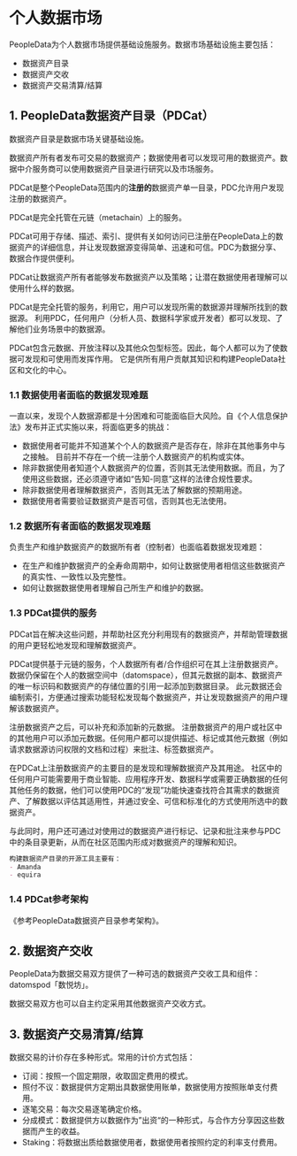 # 个人数据市场

PeopleData为个人数据市场提供基础设施服务。数据市场基础设施主要包括：

- 数据资产目录
- 数据资产交收
- 数据资产交易清算/结算

## 1. PeopleData数据资产目录（PDCat）

数据资产目录是数据市场关键基础设施。

数据资产所有者发布可交易的数据资产；数据使用者可以发现可用的数据资产。数据中介服务商可以使用数据资产目录进行研究以及市场服务。

PDCat是整个PeopleData范围内的**注册的**数据资产单一目录，PDC允许用户发现注册的数据资产。

PDCat是完全托管在元链（metachain）上的服务。

PDCat可用于存储、描述、索引、提供有关如何访问已注册在PeopleData上的数据资产的详细信息，并让发现数据源变得简单、迅速和可信。PDC为数据分享、数据合作提供便利。

PDCat让数据资产所有者能够发布数据资产以及策略；让潜在数据使用者理解可以使用什么样的数据。

PDCat是完全托管的服务，利用它，用户可以发现所需的数据源并理解所找到的数据源。 利用PDC，任何用户（分析人员、数据科学家或开发者）都可以发现、了解他们业务场景中的数据源。 

PDCat包含元数据、开放注释以及其他众包型标签。因此，每个人都可以为了使数据可发现和可使用而发挥作用。 它是供所有用户贡献其知识和构建PeopleData社区和文化的中心。

### 1.1 数据使用者面临的数据发现难题

一直以来，发现个人数据源都是十分困难和可能面临巨大风险。自《个人信息保护法》发布并正式实施以来，将面临更多的挑战：

- 数据使用者可能并不知道某个个人的数据资产是否存在，除非在其他事务中与之接触。 目前并不存在一个统一注册个人数据资产的机构或实体。
- 除非数据使用者知道个人数据资产的位置，否则其无法使用数据。而且，为了使用这些数据，还必须遵守诸如“告知-同意”这样的法律合规性要求。
- 除非数据使用者理解数据资产，否则其无法了解数据的预期用途。
- 数据使用者需要验证数据资产是否可信，否则其也无法使用。

### 1.2 数据所有者面临的数据发现难题

负责生产和维护数据资产的数据所有者（控制者）也面临着数据发现难题：

- 在生产和维护数据资产的全寿命周期中，如何让数据使用者相信这些数据资产的真实性、一致性以及完整性。
- 如何让数据数据使用者理解自己所生产和维护的数据。

### 1.3 PDCat提供的服务

PDCat旨在解决这些问题，并帮助社区充分利用现有的数据资产，并帮助管理数据的用户更轻松地发现和理解数据资产。

PDCat提供基于元链的服务，个人数据所有者/合作组织可在其上注册数据资产。 数据仍保留在个人的数据空间中（datomspace），但其元数据的副本、数据资产的唯一标识码和数据资产的存储位置的引用一起添加到数据目录。 此元数据还会编制索引，方便通过搜索功能轻松发现每个数据资产，并让发现数据资产的用户理解该数据资产。

注册数据资产之后，可以补充和添加新的元数据。 注册数据资产的用户或社区中的其他用户可以添加元数据。任何用户都可以提供描述、标记或其他元数据（例如请求数据源访问权限的文档和过程）来批注、标签数据资产。 

在PDCat上注册数据资产的主要目的是发现和理解数据资产及其用途。 社区中的任何用户可能需要用于商业智能、应用程序开发、数据科学或需要正确数据的任何其他任务的数据，他们可以使用PDC的“发现”功能快速查找符合其需求的数据资产、了解数据以评估其适用性，并通过安全、可信和标准化的方式使用所选中的数据资产。

与此同时，用户还可通过对使用过的数据资产进行标记、记录和批注来参与PDC中的条目录更新，从而在社区范围内形成对数据资产的理解和知识。

```markdown
构建数据资产目录的开源工具主要有：
- Amanda
- equira
```

### 1.4 PDCat参考架构

《参考PeopleData数据资产目录参考架构》。

## 2. 数据资产交收

PeopleData为数据交易双方提供了一种可选的数据资产交收工具和组件：datomspod「数悦坊」。

数据交易双方也可以自主约定采用其他数据资产交收方式。



## 3. 数据资产交易清算/结算

数据交易的计价存在多种形式。常用的计价方式包括：

- 订阅：按照一个固定期限，收取固定费用的模式。
- 照付不议：数据提供方定期出具数据使用账单，数据使用方按照账单支付费用。
- 逐笔交易：每次交易逐笔确定价格。
- 分成模式：数据提供方以数据作为”出资“的一种形式，与合作方分享因这些数据而产生的收益。
- Staking：将数据出质给数据使用者，数据使用者按照约定的利率支付费用。







